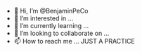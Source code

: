 - 👋 Hi, I’m @BenjaminPeCo
- 👀 I’m interested in ...
- 🌱 I’m currently learning ...
- 💞️ I’m looking to collaborate on ...
- 📫 How to reach me ...
JUST A PRACTICE
<!---
BenjaminPeCo/BenjaminPeCo is a ✨ special ✨ repository because its `README.md` (this file) appears on your GitHub profile.
You can click the Preview link to take a look at your changes.
--->
